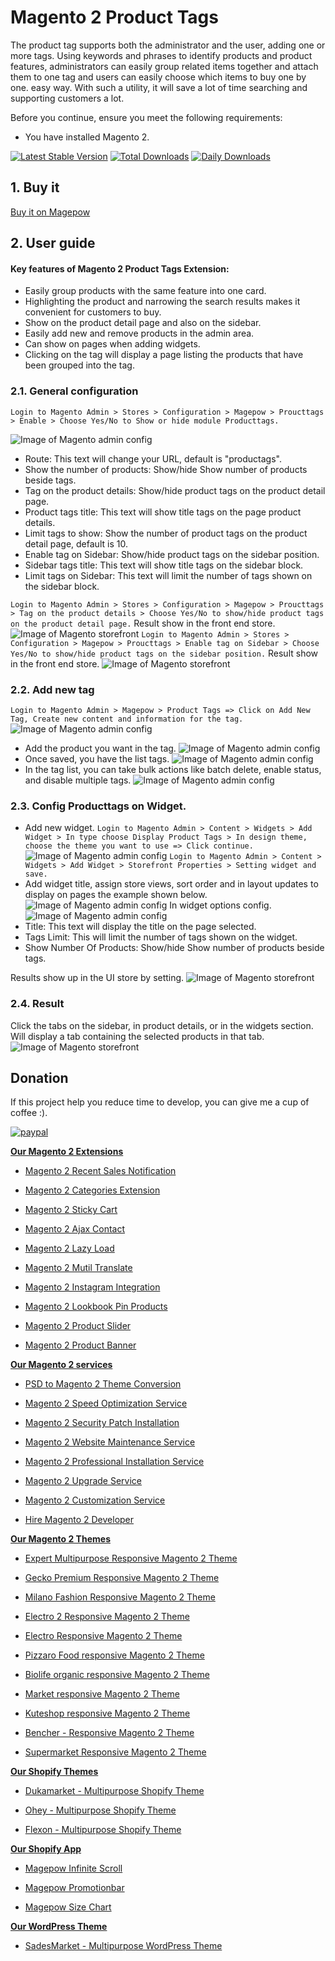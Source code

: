 # Magento 2 Product Tags

The product tag supports both the administrator and the user, adding one or more tags. Using keywords and phrases to identify products and product features, administrators can easily group related items together and attach them to one tag and users can easily choose which items to buy one by one. easy way. With such a utility, it will save a lot of time searching and supporting customers a lot.

Before you continue, ensure you meet the following requirements:

  * You have installed Magento 2.

[![Latest Stable Version](https://poser.pugx.org/magepow/producttags/v/stable)](https://packagist.org/packages/magepow/producttags)
[![Total Downloads](https://poser.pugx.org/magepow/producttags/downloads)](https://packagist.org/packages/magepow/producttags)
[![Daily Downloads](https://poser.pugx.org/magepow/producttags/d/daily)](https://packagist.org/packages/magepow/producttags)

## 1. Buy it

[Buy it on Magepow](https://magepow.com/magento-2-product-tags.html)

## 2. User guide
   #### Key features of Magento 2 Product Tags Extension:

  * Easily group products with the same feature into one card.
  * Highlighting the product and narrowing the search results makes it convenient for customers to buy.
  * Show on the product detail page and also on the sidebar.
  * Easily add new and remove products in the admin area.
  * Can show on pages when adding widgets.
  * Clicking on the tag will display a page listing the products that have been grouped into the tag.
  ### 2.1. General configuration

  `Login to Magento Admin > Stores > Configuration > Magepow > Proucttags > Enable > Choose Yes/No to Show or hide module Producttags.`
  
  ![Image of Magento admin config](https://github.com/magepow/magento-2-product-tags/blob/main/media/adminconfig_producttags.png)
  * Route: This text will change your URL, default is "productags".
  * Show the number of products: Show/hide Show number of products beside tags.
  * Tag on the product details: Show/hide product tags on the product detail page.
  * Product tags title: This text will show title tags on the page product details. 
  * Limit tags to show: Show the number of product tags on the product detail page, default is 10.
  * Enable tag on Sidebar: Show/hide product tags on the sidebar position.
  * Sidebar tags title: This text will show title tags on the sidebar block.
  * Limit tags on Sidebar: This text will limit the number of tags shown on the sidebar block. 

  `Login to Magento Admin > Stores > Configuration > Magepow > Proucttags > Tag on the product details > Choose Yes/No to show/hide product tags on the product detail page.`
  Result show in the front end store.
  ![Image of Magento storefront](https://github.com/magepow/magento-2-product-tags/blob/main/media/product_details.png)
  `Login to Magento Admin > Stores > Configuration > Magepow > Proucttags > Enable tag on Sidebar > Choose Yes/No to show/hide product tags on the sidebar position.`
  Result show in the front end store.
  ![Image of Magento storefront](https://github.com/magepow/magento-2-product-tags/blob/main/media/producttags_sidebar.png)
  ### 2.2. Add new tag
   `Login to Magento Admin > Magepow > Product Tags => Click on Add New Tag, Create new content and information for the tag.`
  ![Image of Magento admin config](https://github.com/magepow/magento-2-product-tags/blob/main/media/form_producttags.png)
   * Add the product you want in the tag.
  ![Image of Magento admin config](https://github.com/magepow/magento-2-product-tags/blob/main/media/gallery_product.png)
   * Once saved, you have the list tags.
   ![Image of Magento admin config](https://github.com/magepow/magento-2-product-tags/blob/main/media/list_tags.png)
   * In the tag list, you can take bulk actions like batch delete, enable status, and disable multiple tags.
   ![Image of Magento admin config](https://github.com/magepow/magento-2-product-tags/blob/main/media/massaction.png)
  ### 2.3. Config Producttags on Widget.
   * Add new widget.
   `Login to Magento Admin > Content > Widgets > Add Widget > In type choose Display Product Tags > In design theme, choose the theme you want to use => Click continue.`
   ![Image of Magento admin config](https://github.com/magepow/magento-2-product-tags/blob/main/media/add_widget.png)
   `Login to Magento Admin > Content > Widgets > Add Widget > Storefront Properties > Setting widget and save.`
   * Add widget title, assign store views, sort order and in layout updates to display on pages the example shown below.
   ![Image of Magento admin config](https://github.com/magepow/magento-2-product-tags/blob/main/media/config_widget.png)
    In widget options config.
   ![Image of Magento admin config](https://github.com/magepow/magento-2-product-tags/blob/main/media/config_widget_producttags.png)
   * Title: This text will display the title on the page selected.
   * Tags Limit: This will limit the number of tags shown on the widget.
   * Show Number Of Products: Show/hide Show number of products beside tags.

   Results show up in the UI store by setting.
   ![Image of Magento storefront](https://github.com/magepow/magento-2-product-tags/blob/main/media/producttags_widget.png)
  ### 2.4. Result 
  Click the tabs on the sidebar, in product details, or in the widgets section. Will display a tab containing the selected products in that tab.
  ![Image of Magento storefront](https://github.com/magepow/magento-2-product-tags/blob/main/media/list_product.png)
 ## Donation

If this project help you reduce time to develop, you can give me a cup of coffee :).

[![paypal](https://www.paypalobjects.com/en_US/i/btn/btn_donateCC_LG.gif)](https://www.paypal.com/paypalme/alopay)

      
**[Our Magento 2 Extensions](https://magepow.com/magento-2-extensions.html)**

* [Magento 2 Recent Sales Notification](https://magepow.com/magento-2-recent-order-notification.html)

* [Magento 2 Categories Extension](https://magepow.com/magento-categories-extension.html)

* [Magento 2 Sticky Cart](https://magepow.com/magento-sticky-cart.html)

* [Magento 2 Ajax Contact](https://magepow.com/magento-ajax-contact-form.html)

* [Magento 2 Lazy Load](https://magepow.com/magento-lazy-load.html)

* [Magento 2 Mutil Translate](https://magepow.com/magento-multi-translate.html)

* [Magento 2 Instagram Integration](https://magepow.com/magento-2-instagram.html)

* [Magento 2 Lookbook Pin Products](https://magepow.com/lookbook-pin-products.html)

* [Magento 2 Product Slider](https://magepow.com/magento-product-slider.html)

* [Magento 2 Product Banner](https://magepow.com/magento-2-banner-slider.html)

**[Our Magento 2 services](https://magepow.com/magento-services.html)**

* [PSD to Magento 2 Theme Conversion](https://alothemes.com/psd-to-magento-theme-conversion.html)

* [Magento 2 Speed Optimization Service](https://magepow.com/magento-speed-optimization-service.html)

* [Magento 2 Security Patch Installation](https://magepow.com/magento-security-patch-installation.html)

* [Magento 2 Website Maintenance Service](https://magepow.com/website-maintenance-service.html)

* [Magento 2 Professional Installation Service](https://magepow.com/professional-installation-service.html)

* [Magento 2 Upgrade Service](https://magepow.com/magento-upgrade-service.html)

* [Magento 2 Customization Service](https://magepow.com/customization-service.html)

* [Hire Magento 2 Developer](https://magepow.com/hire-magento-developer.html)

**[Our Magento 2 Themes](https://alothemes.com/)**

* [Expert Multipurpose Responsive Magento 2 Theme](https://1.envato.market/c/1314680/275988/4415?u=https://themeforest.net/item/expert-premium-responsive-magento-2-and-1-support-rtl-magento-2-/21667789)

* [Gecko Premium Responsive Magento 2 Theme](https://1.envato.market/c/1314680/275988/4415?u=https://themeforest.net/item/gecko-responsive-magento-2-theme-rtl-supported/24677410)

* [Milano Fashion Responsive Magento 2 Theme](https://1.envato.market/c/1314680/275988/4415?u=https://themeforest.net/item/milano-fashion-responsive-magento-1-2-theme/12141971)

* [Electro 2 Responsive Magento 2 Theme](https://1.envato.market/c/1314680/275988/4415?u=https://themeforest.net/item/electro2-premium-responsive-magento-2-rtl-supported/26875864)

* [Electro Responsive Magento 2 Theme](https://1.envato.market/c/1314680/275988/4415?u=https://themeforest.net/item/electro-responsive-magento-1-2-theme/17042067)

* [Pizzaro Food responsive Magento 2 Theme](https://1.envato.market/c/1314680/275988/4415?u=https://themeforest.net/item/pizzaro-food-responsive-magento-1-2-theme/19438157)

* [Biolife organic responsive Magento 2 Theme](https://1.envato.market/c/1314680/275988/4415?u=https://themeforest.net/item/biolife-organic-food-magento-2-theme-rtl-supported/25712510)

* [Market responsive Magento 2 Theme](https://1.envato.market/c/1314680/275988/4415?u=https://themeforest.net/item/market-responsive-magento-2-theme/22997928)

* [Kuteshop responsive Magento 2 Theme](https://1.envato.market/c/1314680/275988/4415?u=https://themeforest.net/item/kuteshop-multipurpose-responsive-magento-1-2-theme/12985435)

* [Bencher - Responsive Magento 2 Theme](https://1.envato.market/c/1314680/275988/4415?u=https://themeforest.net/item/bencher-responsive-magento-1-2-theme/15787772)

* [Supermarket Responsive Magento 2 Theme](https://1.envato.market/c/1314680/275988/4415?u=https://themeforest.net/item/supermarket-responsive-magento-1-2-theme/18447995)

**[Our Shopify Themes](https://themeforest.net/user/alotheme)**

* [Dukamarket - Multipurpose Shopify Theme](https://1.envato.market/c/1314680/275988/4415?u=https://themeforest.net/item/dukamarket-multipurpose-shopify-theme/36158349)

* [Ohey - Multipurpose Shopify Theme](https://1.envato.market/c/1314680/275988/4415?u=https://themeforest.net/item/ohey-multipurpose-shopify-theme/34624195)

* [Flexon - Multipurpose Shopify Theme](https://1.envato.market/c/1314680/275988/4415?u=https://themeforest.net/item/flexon-multipurpose-shopify-theme/33461048)

**[Our Shopify App](https://apps.shopify.com/partners/maggicart)**

* [Magepow Infinite Scroll](https://apps.shopify.com/magepow-infinite-scroll)

* [Magepow Promotionbar](https://apps.shopify.com/magepow-promotionbar)

* [Magepow Size Chart](https://apps.shopify.com/magepow-size-chart)

**[Our WordPress Theme](https://themeforest.net/user/alotheme/portfolio)**

* [SadesMarket - Multipurpose WordPress Theme](https://1.envato.market/c/1314680/275988/4415?u=https://themeforest.net/item/sadesmarket-multipurpose-wordpress-theme/35369933)
